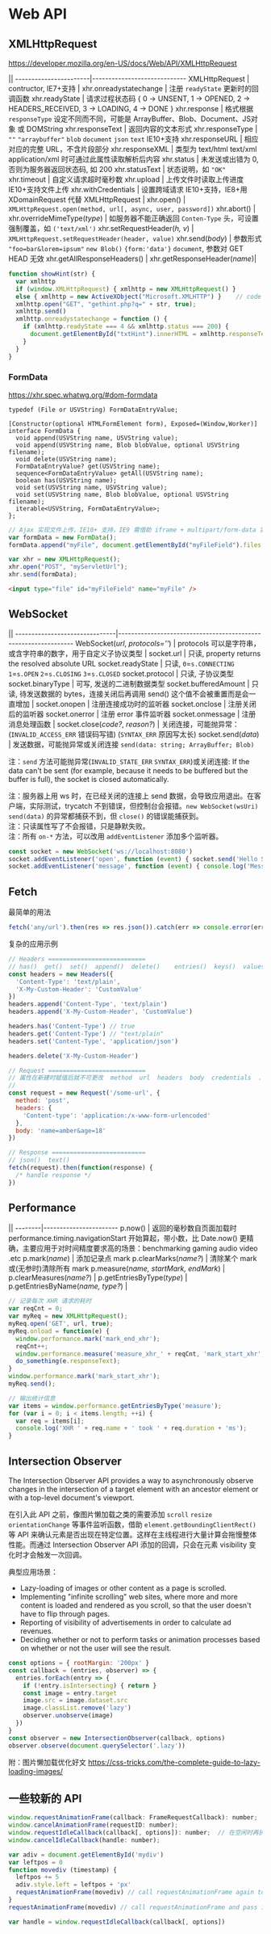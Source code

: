 <style>#md em { color:#666; } td:first-child{ color:red; }</style>

# Web API


## XMLHttpRequest

https://developer.mozilla.org/en-US/docs/Web/API/XMLHttpRequest

||
-----------------------|-----------------------------
XMLHttpRequest         | contructor, IE7+支持
|
xhr.onreadystatechange | 注册 `readyState` 更新时的回调函数
xhr.readyState         | 请求过程状态码 { 0 -> UNSENT, 1 -> OPENED, 2 -> HEADERS_RECEIVED, 3 -> LOADING, 4 -> DONE }
xhr.response           | 格式根据 `responseType` 设定不同而不同，可能是 ArrayBuffer、Blob、Document、JS对象 或 DOMString
xhr.responseText       | 返回内容的文本形式
xhr.responseType       | `""` `"arraybuffer"` `blob` `document` `json` `text` IE10+支持
xhr.responseURL        | 相应对应的完整 URL，不含片段部分
xhr.responseXML        | 类型为 text/html text/xml application/xml 时可通过此属性读取解析后内容
xhr.status             | 未发送或出错为 0, 否则为服务器返回状态码, 如 200
xhr.statusText         | 状态说明，如 `"OK"`
xhr.timeout            | 自定义请求超时毫秒数
xhr.upload             | 上传文件时读取上传进度 IE10+支持文件上传
xhr.withCredentials    | 设置跨域请求 IE10+支持，IE8+用 XDomainRequest 代替 XMLHttpRequest
|
xhr.open()                   | `XMLHttpRequest.open(method, url[, async, user, password])`
xhr.abort()                  |
xhr.overrideMimeType(_type_) | 如服务器不能正确返回 `Conten-Type` 头，可设置强制覆盖，如 `('text/xml')`
xhr.setRequestHeader(_h, v_) | `XMLHttpRequest.setRequestHeader(header, value)`
xhr.send(_body_)             | 参数形式 `"foo=bar&lorem=ipsum"` `new Blob()` `{form:'data'}` `document`, 参数对 GET HEAD 无效
xhr.getAllResponseHeaders()  |
xhr.getResponseHeader(_name_)|

```js
function showHint(str) {
  var xmlhttp
  if (window.XMLHttpRequest) { xmlhttp = new XMLHttpRequest() }
  else { xmlhttp = new ActiveXObject("Microsoft.XMLHTTP") }    // code for IE6, IE5
  xmlhttp.open("GET", "gethint.php?q=" + str, true);
  xmlhttp.send()
  xmlhttp.onreadystatechange = function () {
    if (xmlhttp.readyState === 4 && xmlhttp.status === 200) {
      document.getElementById("txtHint").innerHTML = xmlhttp.responseText
    }
  }
}
```

### FormData

https://xhr.spec.whatwg.org/#dom-formdata

```
typedef (File or USVString) FormDataEntryValue;

[Constructor(optional HTMLFormElement form), Exposed=(Window,Worker)]
interface FormData {
  void append(USVString name, USVString value);
  void append(USVString name, Blob blobValue, optional USVString filename);
  void delete(USVString name);
  FormDataEntryValue? get(USVString name);
  sequence<FormDataEntryValue> getAll(USVString name);
  boolean has(USVString name);
  void set(USVString name, USVString value);
  void set(USVString name, Blob blobValue, optional USVString filename);
  iterable<USVString, FormDataEntryValue>;
};
```

```js
// Ajax 实现文件上传，IE10+ 支持，IE9 需借助 iframe + multipart/form-data 实现(此实现无法获取上传进度)
var formData = new FormData();
formData.append("myFile", document.getElementById("myFileField").files[0]);

var xhr = new XMLHttpRequest();
xhr.open("POST", "myServletUrl");
xhr.send(formData);
```

```html
<input type="file" id="myFileField" name="myFile" />
```


## WebSocket

||
-------------------------------|----------------------------------------------------------------
WebSocket(_url_, _protocols=''_) | protocols 可以是字符串，或含字符串的数字，用于自定义子协议类型
|
socket.url        | 只读, property returns the resolved absolute URL
socket.readyState | 只读, `0`=`s.CONNECTING`  `1`=`s.OPEN`  `2`=`s.CLOSING` `3`=`s.CLOSED`
socket.protocol   | 只读, 子协议类型
socket.binaryType | 可写, 发送的二进制数据类型
socket.bufferedAmount | 只读, 待发送数据的 bytes，连接关闭后再调用 send() 这个值不会被重置而是会一直增加
|
socket.onopen     | 注册连接成功时的监听器
socket.onclose    | 注册关闭后的监听器
socket.onerror    | 注册 error 事件监听器
socket.onmessage  | 注册消息处理函数
|
socket.close(_code?_, _reason?_) | 关闭连接，可能抛异常：(`INVALID_ACCESS_ERR` 错误码写错) (`SYNTAX_ERR` 原因写太长)
socket.send(_data_)             | 发送数据，可能抛异常或关闭连接 `send(data: string; ArrayBuffer; Blob)`


注：`send` 方法可能抛异常(`INVALID_STATE_ERR` `SYNTAX_ERR`)或关闭连接: If the data can't be sent (for example, because it needs to be buffered but the buffer is full), the socket is closed automatically.

注：服务器上用 ws 时，在已经关闭的连接上 send 数据，会导致应用退出。在客户端，实际测试，trycatch 不到错误，但控制台会报错。`new WebSocket(wsUri)` `send(data)` 的异常都捕获不到，但 `close()` 的错误能捕获到。  
注：只读属性写了不会报错，只是静默失败。  
注：所有 `on-*` 方法，可以改用 `addEventListener` 添加多个监听器。  

```js
const socket = new WebSocket('ws://localhost:8080')
socket.addEventListener('open', function (event) { socket.send('Hello Server!') })
socket.addEventListener('message', function (event) { console.log('Message from server ', event.data) })
```


## Fetch

最简单的用法

```js
fetch('any/url').then(res => res.json()).catch(err => console.error(err))
```

复杂的应用示例

```js
// Headers ===========================
// has()  get()  set()  append()  delete()    entries()  keys()  values()
const headers = new Headers({
  'Content-Type': 'text/plain',
  'X-My-Custom-Header': 'CustomValue'
})
headers.append('Content-Type', 'text/plain')
headers.append('X-My-Custom-Header', 'CustomValue')

headers.has('Content-Type') // true
headers.get('Content-Type') // "text/plain"
headers.set('Content-Type', 'application/json')

headers.delete('X-My-Custom-Header')

// Request ===========================
// 属性在新建时赋值后就不可更改  method  url  headers  body  credentials  ...
// 
const request = new Request('/some-url', {
  method: 'post',
  headers: {
    'Content-type': 'application:/x-www-form-urlencoded'
  },
  body: 'name=amber&age=18'
})

// Response ==========================
// json()  text()  
fetch(request).then(function(response) {
  /* handle response */
})
```


## Performance

||
--------|-----------------------
p.now() | 返回的毫秒数自页面加载时 performance.timing.navigationStart 开始算起，带小数，比 Date.now() 更精确，主要应用于对时间精度要求高的场景：benchmarking gaming audio video .etc
p.mark(_name_)           | 添加记录点 mark
p.clearMarks(_name?_)    | 清除某个 mark 或(无参时)清除所有 mark
p.measure(_name, startMark, endMark_) | 
p.clearMeasures(_name?_)              | 
p.getEntriesByType(_type_)            | 
p.getEntriesByName(_name, type?_)     | 

```js
// 记录每次 XHR 请求的耗时
var reqCnt = 0;
var myReq = new XMLHttpRequest();
myReq.open('GET', url, true);
myReq.onload = function(e) {
  window.performance.mark('mark_end_xhr');
  reqCnt++;
  window.performance.measure('measure_xhr_' + reqCnt, 'mark_start_xhr', 'mark_end_xhr');
  do_something(e.responseText);
}
window.performance.mark('mark_start_xhr');
myReq.send();

// 输出统计信息
var items = window.performance.getEntriesByType('measure');
for (var i = 0; i < items.length; ++i) {
  var req = items[i];
  console.log('XHR ' + req.name + ' took ' + req.duration + 'ms');
}
```


## Intersection Observer

The Intersection Observer API provides a way to asynchronously observe changes in the intersection of a target element with an ancestor element or with a top-level document's viewport.

在引入此 API 之前，像图片懒加载之类的需要添加 `scroll` `resize` `orientationChange` 等事件监听函数，借助 `element.getBoundingClientRect()` 等 API 来确认元素是否出现在特定位置。这样在主线程进行大量计算会拖慢整体性能。而通过 Intersection Observer API 添加的回调，只会在元素 visibility 变化时才会触发一次回调。

典型应用场景：
  * Lazy-loading of images or other content as a page is scrolled.
  * Implementing "infinite scrolling" web sites, where more and more content is loaded and rendered as you scroll, so that the user doesn't have to flip through pages.
  * Reporting of visibility of advertisements in order to calculate ad revenues.
  * Deciding whether or not to perform tasks or animation processes based on whether or not the user will see the result.

```js
const options = { rootMargin: '200px' }
const callback = (entries, observer) => {
  entries.forEach(entry => {
    if (!entry.isIntersecting) { return }
    const image = entry.target
    image.src = image.dataset.src
    image.classList.remove('lazy')
    observer.unobserve(image)
  })
}
const observer = new IntersectionObserver(callback, options)
observer.observe(document.querySelector('.lazy'))
```

附：图片懒加载优化好文 https://css-tricks.com/the-complete-guide-to-lazy-loading-images/

## 一些较新的 API

```js
window.requestAnimationFrame(callback: FrameRequestCallback): number;  // 在下一帧开始时调用指定函数
window.cancelAnimationFrame(requestID: number);
window.requestIdleCallback(callback[, options]): number;  // 在空闲时再执行回调
window.cancelIdleCallback(handle: number);
```

```js
var adiv = document.getElementById('mydiv')
var leftpos = 0
function movediv (timestamp) {
  leftpos += 5
  adiv.style.left = leftpos + 'px'
  requestAnimationFrame(movediv) // call requestAnimationFrame again to animate next frame
}
requestAnimationFrame(movediv) // call requestAnimationFrame and pass into it animation function
```

```js
var handle = window.requestIdleCallback(callback[, options])
```

